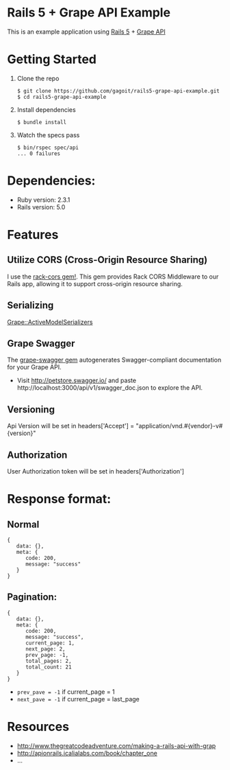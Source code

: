 Rails 5 + Grape API Example
===========================

This is an example application using [Rails 5](http://rubyonrails.org/) + [Grape API](https://github.com/ruby-grape/grape)

# Getting Started

1. Clone the repo

   ```
   $ git clone https://github.com/gagoit/rails5-grape-api-example.git
   $ cd rails5-grape-api-example
   ```

2. Install dependencies

   ```
   $ bundle install
   ```

3. Watch the specs pass

   ```
   $ bin/rspec spec/api
   ... 0 failures
   ```

# Dependencies:
* Ruby version: 2.3.1
* Rails version: 5.0

# Features
## Utilize CORS (Cross-Origin Resource Sharing)
I use the [rack-cors gem!](https://github.com/cyu/rack-cors). This gem provides Rack CORS Middleware to our Rails app, allowing it to support cross-origin resource sharing.

## Serializing
[Grape::ActiveModelSerializers](https://github.com/ruby-grape/grape-active_model_serializers)

## Grape Swagger
The [grape-swagger gem](https://github.com/tim-vandecasteele/grape-swagger) autogenerates Swagger-compliant documentation for your Grape API.

* Visit http://petstore.swagger.io/ and paste http://localhost:3000/api/v1/swagger_doc.json to explore the API.

## Versioning
Api Version will be set in headers['Accept'] = "application/vnd.#{vendor}-v#{version}"

## Authorization
User Authorization token will be set in headers['Authorization']

# Response format:    
## Normal
  ```
  {
     data: {},
     meta: {
        code: 200,
        message: "success"
     }
  }
  ```

## Pagination:
  ```
  {
     data: {},
     meta: {
        code: 200,
        message: "success",
        current_page: 1,
        next_page: 2,
        prev_page: -1,
        total_pages: 2,
        total_count: 21
     }
  }
  ```
  
  + `prev_pave = -1` if current_page = 1
  + `next_pave = -1` if current_page = last_page

# Resources
* http://www.thegreatcodeadventure.com/making-a-rails-api-with-grap
* http://apionrails.icalialabs.com/book/chapter_one
* ...